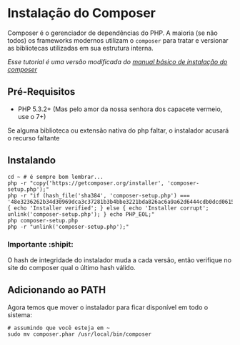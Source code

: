 # Instalação do Composer

Composer é o gerenciador de dependências do PHP. A maioria (se não todos) os frameworks modernos utilizam o `composer` para tratar e versionar as bibliotecas utilizadas em sua estrutura interna.

*Esse tutorial é uma versão modificada do [manual básico de instalação do composer](https://getcomposer.org/download/)*

## Pré-Requisitos

- PHP 5.3.2+ (Mas pelo amor da nossa senhora dos capacete vermeio, use o 7+)

Se alguma biblioteca ou extensão nativa do php faltar, o instalador acusará o recurso faltante

## Instalando

```shell
cd ~ # é sempre bom lembrar...
php -r "copy('https://getcomposer.org/installer', 'composer-setup.php');"
php -r "if (hash_file('sha384', 'composer-setup.php') === '48e3236262b34d30969dca3c37281b3b4bbe3221bda826ac6a9a62d6444cdb0dcd0615698a5cbe587c3f0fe57a54d8f5') { echo 'Installer verified'; } else { echo 'Installer corrupt'; unlink('composer-setup.php'); } echo PHP_EOL;"
php composer-setup.php
php -r "unlink('composer-setup.php');"
```

### Importante :shipit:

O hash de integridade do instalador muda a cada versão, então verifique no site do composer qual o último hash válido.

## Adicionando ao PATH

Agora temos que mover o instalador para ficar disponível em todo o sistema:

```shell
# assumindo que você esteja em ~
sudo mv composer.phar /usr/local/bin/composer
```